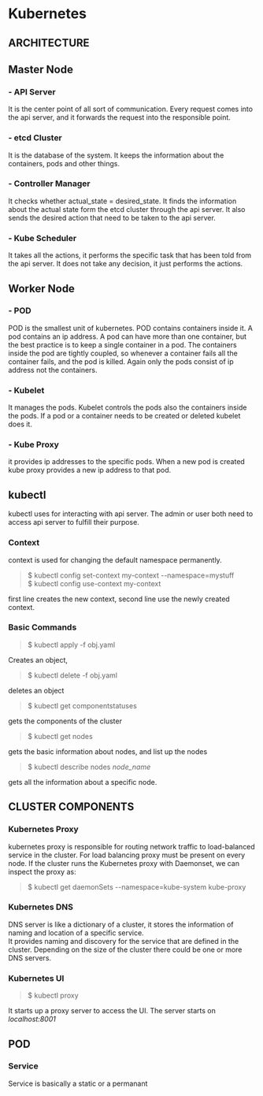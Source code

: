 # Kubernetes

## ARCHITECTURE
## Master Node
### - API Server
It is the center point of all sort of communication. Every request
comes into the api server, and it forwards the request into the 
responsible point.

### - etcd Cluster
It is the database of the system. It keeps the information about 
the containers, pods and other things.

### - Controller Manager
It checks whether actual_state = desired_state. It finds the 
information about the actual state form the etcd cluster through the api server.
It also sends the desired action that need to be taken to the api 
server. 

### - Kube Scheduler
It takes all the actions, it performs the specific task that 
has been told from the api server. It does not take any decision, 
it just performs the actions. 

## Worker Node
### - POD 
POD is the smallest unit of kubernetes. POD contains containers
inside it. A pod contains an ip address. A pod can have more than
one container, but the best practice is to keep a single container 
in a pod. The containers inside the pod are tightly coupled, so 
whenever a container fails all the container fails, and the pod is
killed. Again only the pods consist of ip address not the containers.

### - Kubelet
It manages the pods. Kubelet controls the pods also the containers
inside the pods. If a pod or a container needs to be created or 
deleted kubelet does it.

### - Kube Proxy
it provides ip addresses to the specific pods. When a new pod is 
created kube proxy provides a new ip address to that pod.


## kubectl
kubectl uses for interacting with api server. The admin or user both
need to access api server to fulfill their purpose. 

### Context
context is used for changing the default namespace permanently. 

> $ kubectl config set-context my-context --namespace=mystuff <br>
> $ kubectl config use-context my-context

first line creates the new context, second line use the newly created
context.

### Basic Commands

> $ kubectl apply -f obj.yaml

Creates an object, 

> $ kubectl delete -f obj.yaml

deletes an object

>$ kubectl get componentstatuses

gets the components of the cluster

>$ kubectl get nodes

gets the basic information about nodes, and list up the nodes

>$ kubectl describe nodes _node_name_

gets all the information about a specific node. 
## CLUSTER COMPONENTS
### Kubernetes Proxy
kubernetes proxy is responsible for routing network traffic to
load-balanced service in the cluster. For load balancing 
proxy must be present on every node. If the cluster runs the 
Kubernetes proxy with Daemonset, we can inspect the proxy as:
>$ kubectl get daemonSets --namespace=kube-system kube-proxy

### Kubernetes DNS
DNS server is like a dictionary of a cluster, it stores the
information of naming and location of a specific service. <br>
It provides naming and discovery for the service that are defined
in the cluster. Depending on the size of the cluster there could 
be one or more DNS servers. <br>

### Kubernetes UI
> $ kubectl proxy

It starts up a proxy server to access the UI. The server starts 
on _localhost:8001_

## POD
### Service
Service is basically a static or a permanant  

